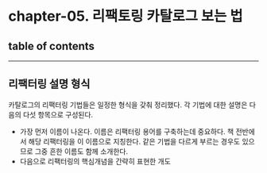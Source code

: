 # chapter-05. 리팩토링 카탈로그 보는 법

## table of contents



---

## 리팩터링 설명 형식
카탈로그의 리팩터링 기법들은 일정한 형식을 갖춰 정리했다. 각 기법에 대한 설명은 다음의 다섯 항목으로 구성된다.

- 가장 먼저 이름이 나온다. 이름은 리팩터링 용어를 구축하는데 중요하다. 책 전반에서 해당 리팩터링을 이 이름으로 지칭한다. 같은 기법을 다르게 부르는 경우도 있으므로 그중 흔한 이름도 함께 소개한다.
- 다음으로 리팩터링의 핵심개념을 간략히 표현한 개도